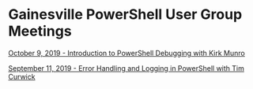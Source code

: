 # Gainesville PowerShell User Group Meetings

[October 9, 2019 - Introduction to PowerShell Debugging with Kirk Munro](https://github.com/gnvpsug/Meetings/tree/master/2019-10-09%20Introduction%20to%20PowerShell%20Debugging%20-%20Kirk%20Munro)

[September 11, 2019 - Error Handling and Logging in PowerShell with Tim Curwick](https://github.com/gnvpsug/Meetings/tree/master/2019-09-11%20Error%20Handling%20and%20Logging%20in%20PowerShell%20-%20Tim%20Curwick)
